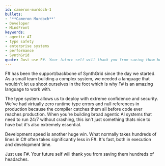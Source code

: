 ```yaml
---
id: cameron-murdoch-1
bullets:
- '**Cameron Murdoch**'
- Developer
- MindFront
keywords:
- agentic AI
- type safety
- enterprise systems
- performance
- SynthGrid
quote: Just use F#. Your future self will thank you from saving them hundreds of headaches.
---
```

F# has been the support/backbone of SynthGrid since the day we started. As a small team building a complex system, we needed a language that wouldn't let us shoot ourselves in the foot which is why F# is an amazing language to work with.

The type system allows us to deploy with extreme confidence and security. We've had virtually zero runtime type errors and null references in production because the compiler catches them all before code ever reaches production. When you're building broad agentic AI systems that need to run 24/7 without crashing, this isn't just something thats nice to have but it's also extremely essential.

Development speed is another huge win. What normally takes hundreds of lines in C# often takes significantly less in F#. It's fast, both in execution and development time.

Just use F#. Your future self will thank you from saving them hundreds of headaches.
